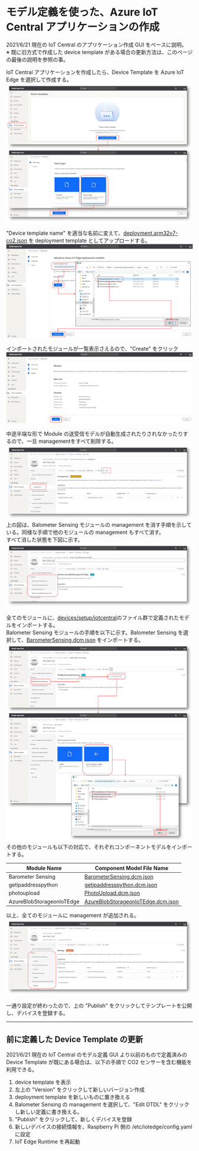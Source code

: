 # モデル定義を使った、Azure IoT Central アプリケーションの作成  
2021/6/21 現在の IoT Central のアプリケーション作成 GUI をベースに説明。  
※ 既に旧方式で作成した device template がある場合の更新方法は、このページの最後の説明を参照の事。  

IoT Central アプリケーションを作成したら、Device Template を Azure IoT Edge を選択して作成する。  
![add device template](../images/iot-central-20210621/1-add-device-template.svg)  

"Device template name" を適当な名前に変えて、[deployment.arm32v7-co2.json](../device/setup/deployment-co2.arm32v7.json) を deployment template としてアップロードする。  
![upload deployment template](../images/iot-central-20210621/2-import-deployment-template.svg)


インポートされたモジュールが一覧表示さえるので、"Create" をクリック
![3](../images/iot-central-20210621/3-imported-device-template.svg)  

中途半端な形で Module の送受信モデルが自動生成されたりされなかったりするので、一旦 managementをすべて削除する。  
![delete management](../images/iot-central-20210621/4-delete-management.svg)  
上の図は、Balometer Sensing モジュールの management を消す手順を示している。同様な手順で他のモジュールの management もすべて消す。  
すべて消した状態を下図に示す。  
![deleted all management](../images/iot-central-20210621/5-deleted-all-managements.svg)  

全てのモジュールに、[devices/setup/iotcentral](../devices/setup/iotcentral)のファイル群で定義されたモデルをインポートする。  
Balometer Sensing モジュールの手順を以下に示す。Balometer Sensing を選択して、[BarometerSensing.dcm.json](../device/setup/iotcentral/BarometerSensing.dcm.json) をインポートする。  
![import component model](../images/iot-central-20210621/6-import-component-model.svg)  
その他のモジュールも以下の対応で、それぞれコンポーネントモデルをインポートする。  

|Module Name|Component Model File Name|
|-|-|
|Barometer Sensing|[BarometerSensing.dcm.json](../device/setup/iotcentral/BarometerSensing.dcm.json)|
|getipaddresspython|[getipaddresspython.dcm.json](../device/setup/iotcentral/getipaddresspython.dcm.json)|
|photoupload|[PhotoUpload.dcm.json](../device/setup/iotcentral/PhotoUpload.dcm.json)|
|AzureBlobStorageonIoTEdge|[AzureBlobStorageonIoTEdge.dcm.json](../device/setup/iotcentral/AzureBlobStorageonIoTEdge.dcm.json)|

以上、全てのモジュールに management が追加される。  
![imported component models](../images/iot-central-20210621/7-imported-component-models.svg)  

一通り設定が終わったので、上の "Publish" をクリックしてテンプレートを公開し、デバイスを登録する。  

---
## 前に定義した Device Template の更新  
2021/6/21 現在の IoT Central のモデル定義 GUI より以前のもので定義済みの Device Template が既にある場合は、以下の手順で CO2 センサーを含む機能を利用できる。  
1. device template を表示  
1. 左上の "Version" をクリックして新しいバージョン作成  
1. deployment template を新しいものに置き換える  
1. Balometer Sensing の management を選択して、"Edit DTDL" をクリックし新しい定義に書き換える。  
1. "Publish" をクリックして、新しくデバイスを登録  
1. 新しいデバイスの接続情報を、Raspberry Pi 側の /etc/iotedge/config.yaml に設定
1. IoT Edge Runtime を再起動  
